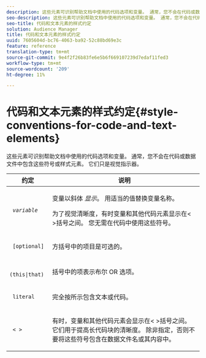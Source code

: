 ```yaml
---
description: 这些元素可识别帮助文档中使用的代码选项和变量。 通常，您不会在代码或数据文件中包含这些符号或样式元素。 它们只是视觉指示器。
seo-description: 这些元素可识别帮助文档中使用的代码选项和变量。 通常，您不会在代码或数据文件中包含这些符号或样式元素。 它们只是视觉指示器。
seo-title: 代码和文本元素的样式约定
solution: Audience Manager
title: 代码和文本元素的样式约定
uuid: 7605604d-bc76-4063-ba92-52c88bd69e3c
feature: reference
translation-type: tm+mt
source-git-commit: 9e4f2f26b83fe6e5b6f669107239d7edaf11fed3
workflow-type: tm+mt
source-wordcount: '209'
ht-degree: 11%

---
```



# 代码和文本元素的样式约定{#style-conventions-for-code-and-text-elements}

这些元素可识别帮助文档中使用的代码选项和变量。 通常，您不会在代码或数据文件中包含这些符号或样式元素。 它们只是视觉指示器。

<table id="table_EBEF9490D90041BD8B7ABE3AF1AF35B6"> 
 <thead> 
  <tr> 
   <th colname="col1" class="entry"> 约定 </th> 
   <th colname="col2" class="entry"> 说明 </th> 
  </tr> 
 </thead>
 <tbody> 
  <tr> 
   <td colname="col1"> <p> <code> <i>variable</i> </code> </p> </td> 
   <td colname="col2"> <p>变量以斜体 <i>显示</i>。 用适当的值替换变量名称。 </p> <p>为了视觉清晰度，有时变量和其他代码元素显示在&lt; &gt;括号之间。 您无需在代码中使用这些符号。 </p> </td> 
  </tr> 
  <tr> 
   <td colname="col1"> <p> <code> [optional]</code> </p> </td> 
   <td colname="col2"> <p>方括号中的项目是可选的。 </p> </td> 
  </tr> 
  <tr> 
   <td colname="col1"> <p> <code> (this|that) </code> </p> </td> 
   <td colname="col2"> <p>括号中的项表示布尔 <span class="wintitle"> OR</span> 选项。 </p> </td> 
  </tr> 
  <tr> 
   <td colname="col1"> <p> <code> literal</code> </p> </td> 
   <td colname="col2"> <p>完全按所示包含文本或代码。 </p> </td> 
  </tr> 
  <tr> 
   <td colname="col1"> <p> <code> &lt; &gt;</code> </p> </td> 
   <td colname="col2"> <p>有时，变量和其他代码元素会显示在&lt; &gt;括号之间。 它们用于提高长代码块的清晰度。 除非指定，否则不要将这些符号包含在数据文件名或其内容中。 </p> </td> 
  </tr> 
 </tbody> 
</table>

